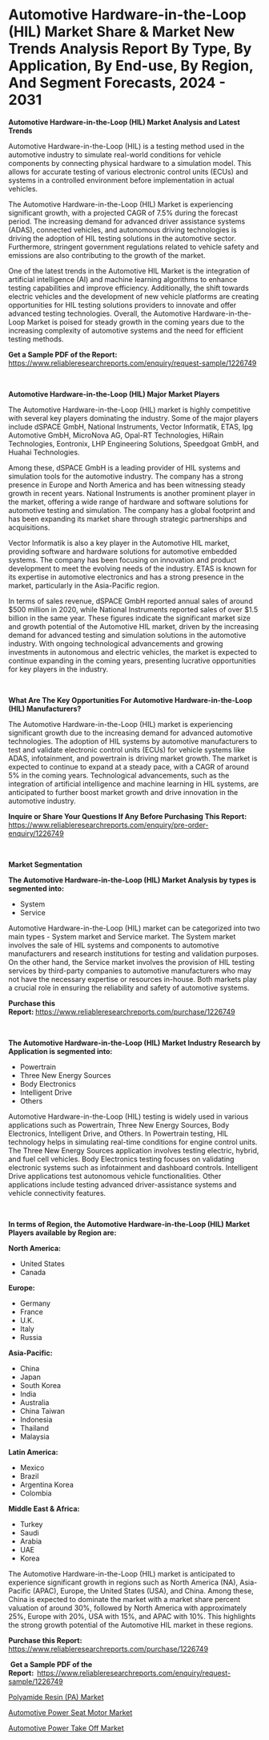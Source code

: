 <p><h1>Automotive Hardware-in-the-Loop (HIL) Market Share & Market New Trends Analysis Report By Type, By Application, By End-use, By Region, And Segment Forecasts, 2024 - 2031</h1></p><p><strong>Automotive Hardware-in-the-Loop (HIL) Market Analysis and Latest Trends</strong></p>
<p><p>Automotive Hardware-in-the-Loop (HIL) is a testing method used in the automotive industry to simulate real-world conditions for vehicle components by connecting physical hardware to a simulation model. This allows for accurate testing of various electronic control units (ECUs) and systems in a controlled environment before implementation in actual vehicles. </p><p>The Automotive Hardware-in-the-Loop (HIL) Market is experiencing significant growth, with a projected CAGR of 7.5% during the forecast period. The increasing demand for advanced driver assistance systems (ADAS), connected vehicles, and autonomous driving technologies is driving the adoption of HIL testing solutions in the automotive sector. Furthermore, stringent government regulations related to vehicle safety and emissions are also contributing to the growth of the market.</p><p>One of the latest trends in the Automotive HIL Market is the integration of artificial intelligence (AI) and machine learning algorithms to enhance testing capabilities and improve efficiency. Additionally, the shift towards electric vehicles and the development of new vehicle platforms are creating opportunities for HIL testing solutions providers to innovate and offer advanced testing technologies. Overall, the Automotive Hardware-in-the-Loop Market is poised for steady growth in the coming years due to the increasing complexity of automotive systems and the need for efficient testing methods.</p></p>
<p><strong>Get a Sample PDF of the Report:&nbsp;</strong> <a href="https://www.reliableresearchreports.com/enquiry/request-sample/1226749">https://www.reliableresearchreports.com/enquiry/request-sample/1226749</a></p>
<p>&nbsp;</p>
<p><strong>Automotive Hardware-in-the-Loop (HIL) Major Market Players</strong></p>
<p><p>The Automotive Hardware-in-the-Loop (HIL) market is highly competitive with several key players dominating the industry. Some of the major players include dSPACE GmbH, National Instruments, Vector Informatik, ETAS, Ipg Automotive GmbH, MicroNova AG, Opal-RT Technologies, HiRain Technologies, Eontronix, LHP Engineering Solutions, Speedgoat GmbH, and Huahai Technologies.</p><p>Among these, dSPACE GmbH is a leading provider of HIL systems and simulation tools for the automotive industry. The company has a strong presence in Europe and North America and has been witnessing steady growth in recent years. National Instruments is another prominent player in the market, offering a wide range of hardware and software solutions for automotive testing and simulation. The company has a global footprint and has been expanding its market share through strategic partnerships and acquisitions.</p><p>Vector Informatik is also a key player in the Automotive HIL market, providing software and hardware solutions for automotive embedded systems. The company has been focusing on innovation and product development to meet the evolving needs of the industry. ETAS is known for its expertise in automotive electronics and has a strong presence in the market, particularly in the Asia-Pacific region.</p><p>In terms of sales revenue, dSPACE GmbH reported annual sales of around $500 million in 2020, while National Instruments reported sales of over $1.5 billion in the same year. These figures indicate the significant market size and growth potential of the Automotive HIL market, driven by the increasing demand for advanced testing and simulation solutions in the automotive industry. With ongoing technological advancements and growing investments in autonomous and electric vehicles, the market is expected to continue expanding in the coming years, presenting lucrative opportunities for key players in the industry.</p></p>
<p>&nbsp;</p>
<p><strong>What Are The Key Opportunities For Automotive Hardware-in-the-Loop (HIL) Manufacturers?</strong></p>
<p><p>The Automotive Hardware-in-the-Loop (HIL) market is experiencing significant growth due to the increasing demand for advanced automotive technologies. The adoption of HIL systems by automotive manufacturers to test and validate electronic control units (ECUs) for vehicle systems like ADAS, infotainment, and powertrain is driving market growth. The market is expected to continue to expand at a steady pace, with a CAGR of around 5% in the coming years. Technological advancements, such as the integration of artificial intelligence and machine learning in HIL systems, are anticipated to further boost market growth and drive innovation in the automotive industry.</p></p>
<p><strong>Inquire or Share Your Questions If Any Before Purchasing This Report:</strong> <a href="https://www.reliableresearchreports.com/enquiry/pre-order-enquiry/1226749">https://www.reliableresearchreports.com/enquiry/pre-order-enquiry/1226749</a></p>
<p>&nbsp;</p>
<p><strong>Market Segmentation</strong></p>
<p><strong>The Automotive Hardware-in-the-Loop (HIL) Market Analysis by types is segmented into:</strong></p>
<p><ul><li>System</li><li>Service</li></ul></p>
<p><p>Automotive Hardware-in-the-Loop (HIL) market can be categorized into two main types - System market and Service market. The System market involves the sale of HIL systems and components to automotive manufacturers and research institutions for testing and validation purposes. On the other hand, the Service market involves the provision of HIL testing services by third-party companies to automotive manufacturers who may not have the necessary expertise or resources in-house. Both markets play a crucial role in ensuring the reliability and safety of automotive systems.</p></p>
<p><strong>Purchase this Report:&nbsp;</strong><a href="https://www.reliableresearchreports.com/purchase/1226749">https://www.reliableresearchreports.com/purchase/1226749</a></p>
<p>&nbsp;</p>
<p><strong>The Automotive Hardware-in-the-Loop (HIL) Market Industry Research by Application is segmented into:</strong></p>
<p><ul><li>Powertrain</li><li>Three New Energy Sources</li><li>Body Electronics</li><li>Intelligent Drive</li><li>Others</li></ul></p>
<p><p>Automotive Hardware-in-the-Loop (HIL) testing is widely used in various applications such as Powertrain, Three New Energy Sources, Body Electronics, Intelligent Drive, and Others. In Powertrain testing, HIL technology helps in simulating real-time conditions for engine control units. The Three New Energy Sources application involves testing electric, hybrid, and fuel cell vehicles. Body Electronics testing focuses on validating electronic systems such as infotainment and dashboard controls. Intelligent Drive applications test autonomous vehicle functionalities. Other applications include testing advanced driver-assistance systems and vehicle connectivity features.</p></p>
<p>&nbsp;</p>
<p><strong>In terms of Region, the Automotive Hardware-in-the-Loop (HIL) Market Players available by Region are:</strong></p>
<p>
    <p> <strong> North America: </strong>
        <ul>
            <li>United States</li>
            <li>Canada</li>
        </ul>
        </p> 
    <p> <strong> Europe: </strong>
        <ul>
            <li>Germany</li>
            <li>France</li>
            <li>U.K.</li>
            <li>Italy</li>
            <li>Russia</li>
        </ul>
        </p> 
    <p> <strong> Asia-Pacific: </strong>
        <ul>
            <li>China</li>
            <li>Japan</li>
            <li>South Korea</li>
            <li>India</li>
            <li>Australia</li>
            <li>China Taiwan</li>
            <li>Indonesia</li>
            <li>Thailand</li>
            <li>Malaysia</li>
        </ul>
        </p> 
    <p> <strong> Latin America: </strong>
        <ul>
            <li>Mexico</li>
            <li>Brazil</li>
            <li>Argentina Korea</li>
            <li>Colombia</li>
        </ul>
        </p> 
    <p> <strong> Middle East & Africa: </strong>
        <ul>
            <li>Turkey</li>
            <li>Saudi</li>
            <li>Arabia</li>
            <li>UAE</li>
            <li>Korea</li>
        </ul>
    </p>
    </p>
<p><p>The Automotive Hardware-in-the-Loop (HIL) market is anticipated to experience significant growth in regions such as North America (NA), Asia-Pacific (APAC), Europe, the United States (USA), and China. Among these, China is expected to dominate the market with a market share percent valuation of around 30%, followed by North America with approximately 25%, Europe with 20%, USA with 15%, and APAC with 10%. This highlights the strong growth potential of the Automotive HIL market in these regions.</p></p>
<p><strong>Purchase this Report: </strong><a href="https://www.reliableresearchreports.com/purchase/1226749">https://www.reliableresearchreports.com/purchase/1226749</a></p>
<p>&nbsp;<strong>Get a Sample PDF of the Report:&nbsp;&nbsp;</strong><a href="https://www.reliableresearchreports.com/enquiry/request-sample/1226749">https://www.reliableresearchreports.com/enquiry/request-sample/1226749</a></p>
<p><strong></strong></p>
<p><p><a href="https://view.publitas.com/reportprime-1/polyamide-resin-pa-market-research-report-forecasted-for-period-from-2023-2030-by-market-type-market-application-and-region/">Polyamide Resin (PA) Market</a></p><p><a href="https://view.publitas.com/reportprime-1/automotive-power-seat-motor-market-size-focuses-on-market-dynamics-in-depth-analysis-and-future-projections-of-its-market-forecasted-for-period-from-2023-to-2030/">Automotive Power Seat Motor Market</a></p><p><a href="https://view.publitas.com/reportprime-1/automotive-power-take-off-market-furnish-information-about-market-size-market-share-market-dynamics-and-projections-spanning-from-2023-to-2030/">Automotive Power Take Off Market</a></p></p>